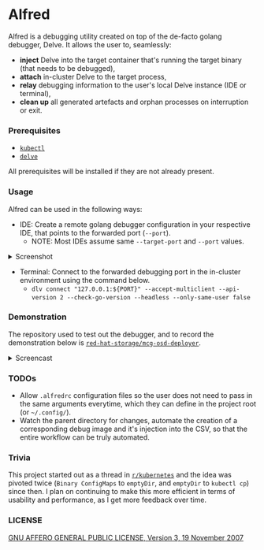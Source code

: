 # Alfred

Alfred is a debugging utility created on top of the de-facto golang debugger, Delve. It allows the user to, seamlessly:
 * **inject** Delve into the target container that's running the target binary (that needs to be debugged),
 * **attach** in-cluster Delve to the target process,
 * **relay** debugging information to the user's local Delve instance (IDE or terminal),
 * **clean up** all generated artefacts and orphan processes on interruption or exit.

### Prerequisites

* [`kubectl`](https://kubernetes.io/docs/tasks/tools/install-kubectl/)
* [`delve`](https://github.com/go-delve/delve/releases)

All prerequisites will be installed if they are not already present.

### Usage

Alfred can be used in the following ways:
* IDE: Create a remote golang debugger configuration in your respective IDE, that points to the forwarded port (`--port`).
  * NOTE: Most IDEs assume same `--target-port` and `--port` values.

<details>
<summary>Screenshot</summary>

![./assets/ide-configuration.png](./assets/ide-configuration.png)

</details>

* Terminal: Connect to the forwarded debugging port in the in-cluster environment using the command below.
  * `dlv connect "127.0.0.1:${PORT}" --accept-multiclient --api-version 2 --check-go-version --headless --only-same-user false`

### Demonstration

The repository used to test out the debugger, and to record the demonstration below is
[`red-hat-storage/mcg-osd-deployer`](https://github.com/red-hat-storage/mcg-osd-deployer).

<details>
<summary>Screencast</summary>

https://user-images.githubusercontent.com/33557095/182026204-50179f87-4ef5-4781-a0ba-114060427bfd.mp4

</details>

### TODOs

* Allow `.alfredrc` configuration files so the user does not need to pass in the same arguments everytime, which they
  can define in the project root (or `~/.config/`).
* Watch the parent directory for changes, automate the creation of a corresponding debug image and it's injection into
  the CSV, so that the entire workflow can be truly automated.

### Trivia

This project started out as a thread in [`r/kubernetes`](https://www.reddit.com/r/kubernetes/comments/w6tsmf/q_debugger_injection_possibilities/?utm_source=share&utm_medium=web2x&context=3) and the idea was pivoted twice (`Binary ConfigMaps` to `emptyDir`, and `emptyDir` to `kubectl cp`) since then. I plan on continuing to make this more efficient in terms of usability and performance, as I get more feedback over time.

### LICENSE

[GNU AFFERO GENERAL PUBLIC LICENSE, Version 3, 19 November 2007](./LICENSE)
